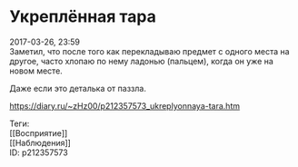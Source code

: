 Укреплённая тара
=================

   
 2017-03-26, 23:59   
  Заметил, что после того как перекладываю предмет с одного места на другое, часто хлопаю по нему ладонью (пальцем), когда он уже на новом месте.   
   
 Даже если это деталька от паззла.   
    
 <https://diary.ru/~zHz00/p212357573_ukreplyonnaya-tara.htm>   
   
 Теги:   
 [[Восприятие]]   
 [[Наблюдения]]   
 ID: p212357573